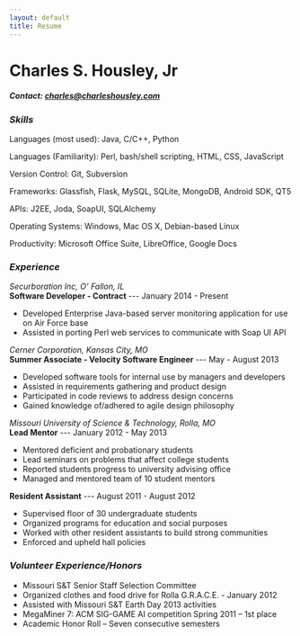 ```yaml
---
layout: default
title: Resume
---
```


# Charles S. Housley, Jr #

##### Contact: charles@charleshousley.com #####

### *Skills* ###

Languages (most used): Java, C/C++, Python
    
Languages (Familiarity): Perl, bash/shell scripting, HTML, CSS, JavaScript
    
Version Control: Git, Subversion

Frameworks: Glassfish, Flask, MySQL, SQLite, MongoDB, Android SDK, QT5
    
APIs: J2EE, Joda, SoapUI, SQLAlchemy

Operating Systems: Windows, Mac OS X, Debian-based Linux
    
Productivity: Microsoft Office Suite, LibreOffice, Google Docs
    
### *Experience* ###

*Securboration Inc, O’ Fallon, IL*  
**Software Developer - Contract** --- January 2014 - Present

* Developed Enterprise Java-based server monitoring application for use on Air Force base
* Assisted in porting Perl web services to communicate with Soap UI API
    
*Cerner Corporation, Kansas City, MO*  
**Summer Associate - Velocity Software Engineer** --- May - August 2013

* Developed software tools for internal use by managers and developers
* Assisted in requirements gathering and product design
* Participated in code reviews to address design concerns
* Gained knowledge of/adhered to agile design philosophy
    

*Missouri University of Science & Technology, Rolla, MO*  
**Lead Mentor** --- January 2012 - May 2013

* Mentored deficient and probationary students
* Lead seminars on problems that affect college students
* Reported students progress to university advising office
* Managed and mentored team of 10 student mentors

    
**Resident Assistant** --- August 2011 - August 2012

* Supervised floor of 30 undergraduate students
* Organized programs for education and social purposes
* Worked with other resident assistants to build strong communities
* Enforced and upheld hall policies

    
### *Volunteer Experience/Honors* ###

* Missouri S&T Senior Staff Selection Committee
* Organized clothes and food drive for Rolla G.R.A.C.E. - January 2012
* Assisted with Missouri S&T Earth Day 2013 activities
* MegaMiner 7: ACM SIG-GAME AI competition Spring 2011 – 1st place
* Academic Honor Roll – Seven consecutive semesters
    